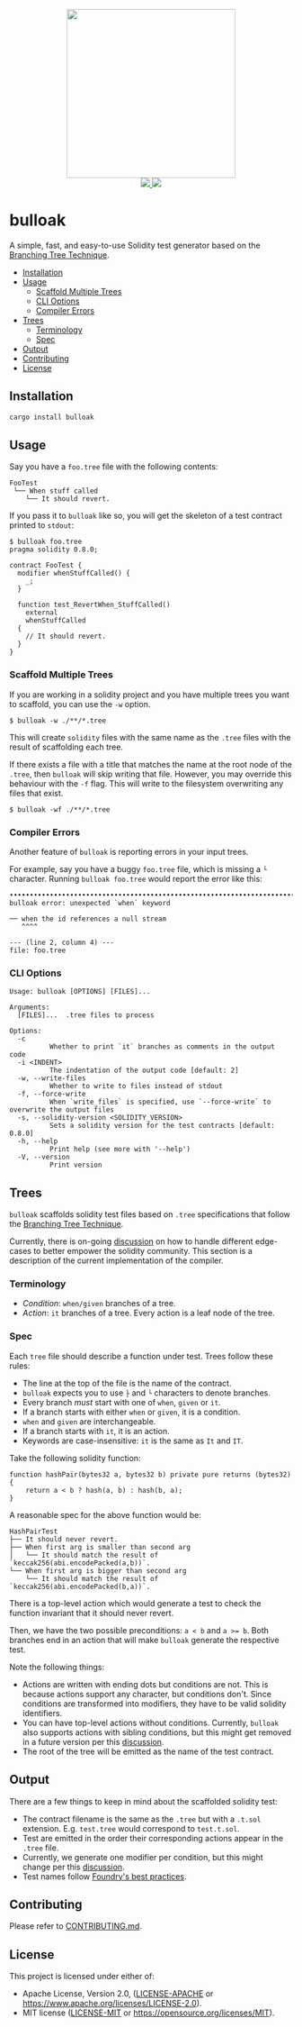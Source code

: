 <p align="center">
    <img src="https://github.com/alexfertel/bulloak/assets/22298999/adffdf7f-ae18-4db5-a276-449852c8dd0a" width="300"></a>
    <br>
    <a href="https://crates.io/crates/bulloak/">
        <img src="https://img.shields.io/crates/v/bulloak?style=flat&labelColor=1C2C2E&color=C96329&logo=Rust&logoColor=white">
    </a>
    <a href="https://codecov.io/gh/alexfertel/bulloak">
        <img src="https://codecov.io/github/alexfertel/bulloak/coverage.svg?branch=main">
    </a>
</p>

# bulloak

A simple, fast, and easy-to-use Solidity test generator based on the
[Branching Tree Technique](https://twitter.com/PaulRBerg/status/1682346315806539776).

- [Installation](#installation)
- [Usage](#usage)
  - [Scaffold Multiple Trees](#scaffold-multiple-trees)
  - [CLI Options](#cli-options)
  - [Compiler Errors](#compiler-errors)
- [Trees](#trees)
  - [Terminology](#terminology)
  - [Spec](#spec)
- [Output](#output)
- [Contributing](#contributing)
- [License](#license)

## Installation

```bash
cargo install bulloak
```

## Usage

Say you have a `foo.tree` file with the following contents:

```text
FooTest
 └── When stuff called
    └── It should revert.
```

If you pass it to `bulloak` like so, you will get the skeleton
of a test contract printed to `stdout`:

```
$ bulloak foo.tree
pragma solidity 0.8.0;

contract FooTest {
  modifier whenStuffCalled() {
    _;
  }

  function test_RevertWhen_StuffCalled()
    external
    whenStuffCalled
  {
    // It should revert.
  }
}
```

### Scaffold Multiple Trees

If you are working in a solidity project and you have
multiple trees you want to scaffold, you can use the `-w` option.

```
$ bulloak -w ./**/*.tree
```

This will create `solidity` files with the same name as the `.tree`
files with the result of scaffolding each tree.

If there exists a file with a title that matches the name at the
root node of the `.tree`, then `bulloak` will skip writing that file.
However, you may override this behaviour with the `-f` flag. This
will write to the filesystem overwriting any files that exist.

```
$ bulloak -wf ./**/*.tree
```

### Compiler Errors

Another feature of `bulloak` is reporting errors in your input trees.

For example, say you have a buggy `foo.tree` file, which is missing a
`└` character. Running `bulloak foo.tree` would report the error like this:

```
•••••••••••••••••••••••••••••••••••••••••••••••••••••••••••••••••••••••••••••••
bulloak error: unexpected `when` keyword

── when the id references a null stream
   ^^^^

--- (line 2, column 4) ---
file: foo.tree
```

### CLI Options

```
Usage: bulloak [OPTIONS] [FILES]...

Arguments:
  [FILES]...  .tree files to process

Options:
  -c
          Whether to print `it` branches as comments in the output code
  -i <INDENT>
          The indentation of the output code [default: 2]
  -w, --write-files
          Whether to write to files instead of stdout
  -f, --force-write
          When `write_files` is specified, use `--force-write` to overwrite the output files
  -s, --solidity-version <SOLIDITY_VERSION>
          Sets a solidity version for the test contracts [default: 0.8.0]
  -h, --help
          Print help (see more with '--help')
  -V, --version
          Print version
```

## Trees

`bulloak` scaffolds solidity test files based on `.tree` specifications
that follow the [Branching Tree Technique](https://twitter.com/PaulRBerg/status/1682346315806539776).

Currently, there is on-going [discussion](https://github.com/alexfertel/bulloak/discussions) on how to handle different edge-cases to better empower the solidity community. This section is a description of the current implementation of the compiler.

### Terminology

- *Condition*: `when/given` branches of a tree.
- *Action*: `it` branches of a tree. Every action is a leaf node of the tree.

### Spec

Each `tree` file should describe a function under test. Trees follow these rules:

- The line at the top of the file is the name of the contract.
- `bulloak` expects you to use `├` and `└` characters to denote branches.
- Every branch *must* start with one of `when`, `given` or `it`.
- If a branch starts with either `when` or `given`, it is a condition.
- `when` and `given` are interchangeable.
- If a branch starts with `it`, it is an action.
- Keywords are case-insensitive: `it` is the same as `It` and `IT`.

Take the following solidity function:

```solidity
function hashPair(bytes32 a, bytes32 b) private pure returns (bytes32) {
    return a < b ? hash(a, b) : hash(b, a);
}
```
A reasonable spec for the above function would be:
```
HashPairTest
├── It should never revert.
├── When first arg is smaller than second arg
│   └── It should match the result of `keccak256(abi.encodePacked(a,b))`.
└── When first arg is bigger than second arg
    └── It should match the result of `keccak256(abi.encodePacked(b,a))`.
```

There is a top-level action which would generate a test to check the function invariant that it should never revert.

Then, we have the two possible preconditions: `a < b` and `a >= b`. Both branches end in an action that will make `bulloak` generate the respective test.

Note the following things:

- Actions are written with ending dots but conditions are not. This is because actions support any character, but conditions don't. Since conditions are transformed into modifiers, they have to be valid solidity identifiers.
- You can have top-level actions without conditions. Currently, `bulloak` also supports actions with sibling conditions, but this might get removed in a future version per this [discussion](https://github.com/alexfertel/bulloak/issues/22).
- The root of the tree will be emitted as the name of the test contract.

## Output

There are a few things to keep in mind about the scaffolded solidity test:

- The contract filename is the same as the `.tree` but with a `.t.sol` extension. E.g. `test.tree` would correspond to `test.t.sol`.
- Test are emitted in the order their corresponding actions appear in the `.tree` file.
- Currently, we generate one modifier per condition, but this might change per this [discussion](https://github.com/alexfertel/bulloak/discussions/7).
- Test names follow [Foundry's best practices](https://book.getfoundry.sh/tutorials/best-practices?highlight=best#tests).


## Contributing

Please refer to [CONTRIBUTING.md](./CONTRIBUTING.md).

## License

This project is licensed under either of:

* Apache License, Version 2.0, ([LICENSE-APACHE](LICENSE-APACHE) or https://www.apache.org/licenses/LICENSE-2.0).
* MIT license ([LICENSE-MIT](LICENSE-MIT) or https://opensource.org/licenses/MIT).

